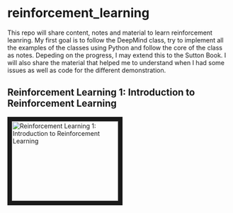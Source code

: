 # reinforcement_learning

This repo will share content, notes and material to learn reinforcement leanring. 
My first goal is to follow the DeepMind class, try to implement all the examples of the classes using Python and follow the core of the class as notes. Depeding on the progress, I may extend this to the Sutton Book. I will also share the material that helped me to understand when I had some issues as well as code for the different demonstration.

## Reinforcement Learning 1: Introduction to Reinforcement Learning

<a href="http://www.youtube.com/watch?feature=player_embedded&v=ISk80iLhdfU
" target="_blank"><img src="http://img.youtube.com/vi/ISk80iLhdfU/0.jpg" 
alt="Reinforcement Learning 1: Introduction to Reinforcement Learning" width="240" height="180" border="10" /></a>
